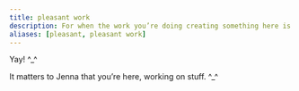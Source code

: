 ```yaml
---
title: pleasant work
description: For when the work you’re doing creating something here is going well and pleasantly.
aliases: [pleasant, pleasant work]
---
```


Yay! ^_^

It matters to Jenna that you’re here, working on stuff. ^_^